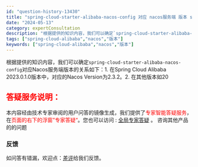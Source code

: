 ```yaml
---
id: "question-history-13430"
title: "spring-cloud-starter-alibaba-nacos-config 对应 nacos服务端 版本 sca(spring-cloud-alibaba)"
date: "2024-05-13"
category: expertConsultation
description: "根据提供的知识内容，我们可以确定`spring-cloud-starter-alibaba-nacos-config`对应Nacos服务端版本的关系如下：1. 在Spring Cloud Alibaba 2023.0.1.0版本中，对应的Nacos Version为2.3.2。2. 在其他版本如20"
tags: ["spring-cloud-alibaba","nacos","版本"]
keywords: ["spring-cloud-alibaba","nacos","版本"]
---
```


根据提供的知识内容，我们可以确定`spring-cloud-starter-alibaba-nacos-config`对应Nacos服务端版本的关系如下：1. 在Spring Cloud Alibaba 2023.0.1.0版本中，对应的Nacos Version为2.3.2。2. 在其他版本如20
## <font color="#FF0000">答疑服务说明：</font> 

本内容经由技术专家审阅的用户问答的镜像生成，我们提供了<font color="#FF0000">专家智能答疑服务</font>，在<font color="#FF0000">页面的右下的浮窗”专家答疑“</font>。您也可以访问 : [全局专家答疑](https://opensource.alibaba.com/chatBot) 。 咨询其他产品的的问题

### 反馈
如问答有错漏，欢迎点：[差评](https://ai.nacos.io/user/feedbackByEnhancerGradePOJOID?enhancerGradePOJOId=13435)给我们反馈。
